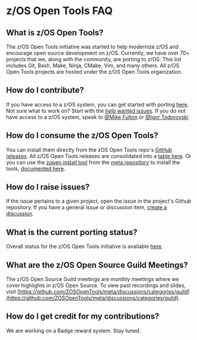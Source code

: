 # z/OS Open Tools FAQ

## What is z/OS Open Tools?
The z/OS Open Tools initiative was started to help modernize z/OS and encourage open source development on z/OS. Currently, we have over 70+ projects that we, along with the community, are porting to z/OS. This list includes Git, Bash, Make, Ninja, CMake, Vim, and many others. All z/OS Open Tools projects are hosted under the z/OS Open Tools organization.

## How do I contribute?
If you have access to a z/OS system, you can get started with porting [here](https://zosopentools.github.io/meta/#/Guides/Porting). Not sure what to work on? Start with the [help wanted issues](https://github.com/ZOSOpenTools/meta/labels/help%20wanted). If you do not have access to a z/OS system, speak to [@Mike Fulton](https://github.com/MikeFultonDev) or [@Igor Todorovski](https://github.com/IgorTodorovskiIBM).

## How do I consume the z/OS Open Tools?

You can install them directly from the zOS Open Tools repo's [GitHub releases](https://github.com/ZOSOpenTools/meta/releases). All z/OS Open Tools releases are consolidated into a [table here](https://zosopentools.github.io/meta/#/Latest). Or you can use the [zopen install tool](https://github.com/ZOSOpenTools/meta/blob/main/bin/lib/zopen-install) from the [meta repository](https://github.com/ZOSOpenTools/meta) to install the tools, [documented here](https://zosopentools.github.io/meta/#/Guides/zopen).

## How do I raise issues?
If the issue pertains to a given project, open the issue in the project's Github repository. If you have a general issue or discussion item, [create a discussion](https://github.com/ZOSOpenTools/meta/discussions).

## What is the current porting status?
Overall status for the z/OS Open Tools initiative is available [here](https://zosopentools.github.io/meta/#/Progress).

## What are the z/OS Open Source Guild Meetings?
The z/OS Open Source Guild meetings are monthly meetings where we cover highlights in z/OS Open Source. To view past recordings and slides, visit [https://github.com/ZOSOpenTools/meta/discussions/categories/guild](https://github.com/ZOSOpenTools/meta/discussions/categories/guild).

## How do I get credit for my contributions?
We are working on a Badge reward system. Stay tuned.
